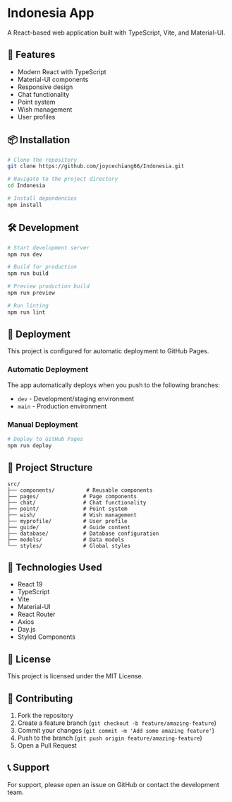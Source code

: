 # Indonesia App

A React-based web application built with TypeScript, Vite, and Material-UI.

## 🚀 Features

- Modern React with TypeScript
- Material-UI components
- Responsive design
- Chat functionality
- Point system
- Wish management
- User profiles

## 📦 Installation

```bash
# Clone the repository
git clone https://github.com/joycechiang66/Indonesia.git

# Navigate to the project directory
cd Indonesia

# Install dependencies
npm install
```

## 🛠️ Development

```bash
# Start development server
npm run dev

# Build for production
npm run build

# Preview production build
npm run preview

# Run linting
npm run lint
```

## 🚀 Deployment

This project is configured for automatic deployment to GitHub Pages.

### Automatic Deployment

The app automatically deploys when you push to the following branches:
- `dev` - Development/staging environment
- `main` - Production environment

### Manual Deployment

```bash
# Deploy to GitHub Pages
npm run deploy
```

## 📁 Project Structure

```
src/
├── components/          # Reusable components
├── pages/              # Page components
├── chat/               # Chat functionality
├── point/              # Point system
├── wish/               # Wish management
├── myprofile/          # User profile
├── guide/              # Guide content
├── database/           # Database configuration
├── models/             # Data models
└── styles/             # Global styles
```

## 🔧 Technologies Used

- React 19
- TypeScript
- Vite
- Material-UI
- React Router
- Axios
- Day.js
- Styled Components

## 📝 License

This project is licensed under the MIT License.

## 🤝 Contributing

1. Fork the repository
2. Create a feature branch (`git checkout -b feature/amazing-feature`)
3. Commit your changes (`git commit -m 'Add some amazing feature'`)
4. Push to the branch (`git push origin feature/amazing-feature`)
5. Open a Pull Request

## 📞 Support

For support, please open an issue on GitHub or contact the development team.
